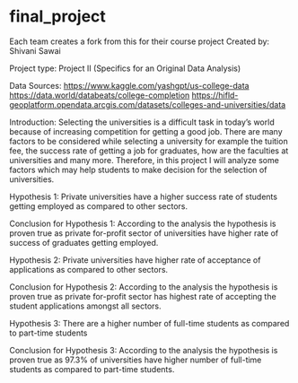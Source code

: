 # final_project
Each team creates a fork from this for their course project
Created by: Shivani Sawai

Project type: Project II (Specifics for an Original Data Analysis)

Data Sources:
https://www.kaggle.com/yashgpt/us-college-data
https://data.world/databeats/college-completion
https://hifld-geoplatform.opendata.arcgis.com/datasets/colleges-and-universities/data

Introduction:
Selecting the universities is a difficult task in today’s world because of increasing competition for getting a good job. There are many factors to be considered while selecting a university for example the tuition fee, the success rate of getting a job for graduates, how are the faculties at universities and many more. Therefore, in this project I will analyze some factors which may help students to make decision for the selection of universities.

Hypothesis 1: Private universities have a higher success rate of students getting employed as compared to other sectors.
 
Conclusion for Hypothesis 1: According to the analysis the hypothesis is proven true as private for-profit sector of universities have higher rate of success of graduates getting employed.

Hypothesis 2: Private universities have higher rate of acceptance of applications as compared to other sectors.
 
Conclusion for Hypothesis 2: According to the analysis the hypothesis is proven true as private for-profit sector has highest rate of accepting the student applications amongst all sectors.

Hypothesis 3: There are a higher number of full-time students as compared to part-time students
 
Conclusion for Hypothesis 3: According to the analysis the hypothesis is proven true as 97.3% of universities have higher number of full-time students as compared to part-time students.

